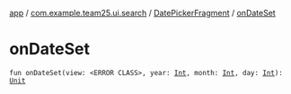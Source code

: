 [app](../../index.md) / [com.example.team25.ui.search](../index.md) / [DatePickerFragment](index.md) / [onDateSet](./on-date-set.md)

# onDateSet

`fun onDateSet(view: <ERROR CLASS>, year: `[`Int`](https://kotlinlang.org/api/latest/jvm/stdlib/kotlin/-int/index.html)`, month: `[`Int`](https://kotlinlang.org/api/latest/jvm/stdlib/kotlin/-int/index.html)`, day: `[`Int`](https://kotlinlang.org/api/latest/jvm/stdlib/kotlin/-int/index.html)`): `[`Unit`](https://kotlinlang.org/api/latest/jvm/stdlib/kotlin/-unit/index.html)